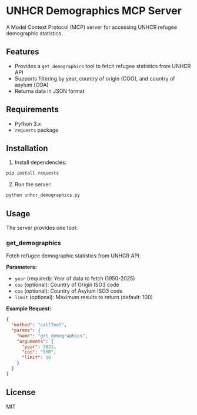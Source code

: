 # UNHCR Demographics MCP Server

A Model Context Protocol (MCP) server for accessing UNHCR refugee demographic statistics.

## Features

- Provides a `get_demographics` tool to fetch refugee statistics from UNHCR API
- Supports filtering by year, country of origin (COO), and country of asylum (COA)
- Returns data in JSON format

## Requirements

- Python 3.x
- `requests` package

## Installation

1. Install dependencies:
```bash
pip install requests
```

2. Run the server:
```bash
python unhcr_demographics.py
```

## Usage

The server provides one tool:

### get_demographics

Fetch refugee demographic statistics from UNHCR API.

**Parameters:**
- `year` (required): Year of data to fetch (1950-2025)
- `coo` (optional): Country of Origin ISO3 code
- `coa` (optional): Country of Asylum ISO3 code  
- `limit` (optional): Maximum results to return (default: 100)

**Example Request:**
```json
{
  "method": "callTool",
  "params": {
    "name": "get_demographics",
    "arguments": {
      "year": 2023,
      "coo": "SYR",
      "limit": 50
    }
  }
}
```

## License

MIT
